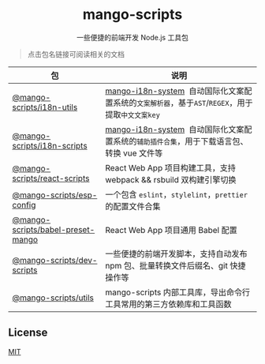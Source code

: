 <h1 align="center">
mango-scripts
</h1>
<p align="center">
一些便捷的前端开发 Node.js 工具包
<p>

> 点击包名链接可阅读相关的文档

| 包 | 说明 |
| --- | --- |
| [@mango-scripts/i18n-utils](packages/i18n-utils) | [mango-i18n-system](https://github.com/AlbertLin0923/mango-i18n-system)  自动国际化文案配置系统的`文案解析器`，基于`AST`/`REGEX`，用于提取`中文文案key` |
| [@mango-scripts/i18n-scripts](packages/i18n-scripts) | [mango-i18n-system](https://github.com/AlbertLin0923/mango-i18n-system)  自动国际化文案配置系统的`辅助插件合集`，用于下载语言包、转换 vue 文件等 |
| [@mango-scripts/react-scripts](packages/react-scripts) | React Web App 项目构建工具，支持 webpack && rsbuild 双构建引擎切换 |
| [@mango-scripts/esp-config](packages/esp-config) | 一个包含 `eslint`，`stylelint`，`prettier`  的配置文件合集 |
| [@mango-scripts/babel-preset-mango](packages/babel-preset-mango) | React Web App 项目通用 Babel 配置 |
| [@mango-scripts/dev-scripts](packages/dev-scripts) | 一些便捷的前端开发脚本，支持自动发布 npm 包、批量转换文件后缀名、git 快捷操作等 |
| [@mango-scripts/utils](packages/utils) | mango-scripts 内部工具库，导出命令行工具常用的第三方依赖库和工具函数 |

## License

[MIT](./LICENSE)
